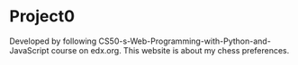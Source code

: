 # Project0
Developed by following CS50-s-Web-Programming-with-Python-and-JavaScript course on edx.org. This website is about my chess preferences.
